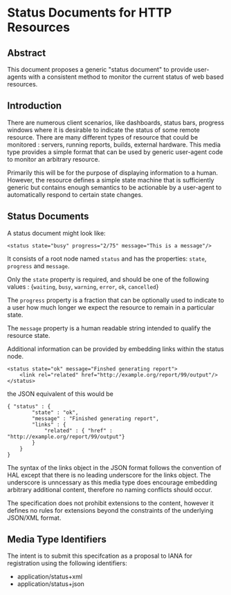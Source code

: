 Status Documents for HTTP Resources
====================================

Abstract
---------
This document proposes a generic "status document" to provide user-agents with a consistent method to monitor the current status of web based resources. 

Introduction
------------
There are numerous client scenarios, like dashboards, status bars, progress windows where it is desirable to indicate the status of some remote resource.  There are many different types of resource that could be monitored : servers, running reports, builds, external hardware.  This media type provides a simple format that can be used by generic user-agent code to monitor an arbitrary resource.  

Primarily this will be for the purpose of displaying information to a human.  However, the resource defines a simple state machine that is sufficiently generic but contains enough semantics to be actionable by a user-agent to automatically respond to certain state changes.


Status Documents
----------------

A status document might look like:

    <status state="busy" progress="2/75" message="This is a message"/>

It consists of a root node named `status` and has the properties: `state`, `progress` and `message`.  

Only the `state` property is required, and should be one of the following values : {`waiting`, `busy`, `warning`, `error`, `ok`, `cancelled`}

The `progress` property is a fraction that can be optionally used to indicate to a user how much longer we expect the resource to remain in a particular state.

The `message` property is a human readable string intended to qualify the resource state.

Additional information can be provided by embedding links within the status node.

    <status state="ok" message="Finshed generating report">
        <link rel="related" href="http://example.org/report/99/output"/>
    </status>

the JSON equivalent of this would be

    { "status" : {
    		"state" : "ok",
    		"message" : "Finished generating report",
    		"links" : {
    			"related" : { "href" : "http://example.org/report/99/output"}
    		}
    	}
    }

The syntax of the links object in the JSON format follows the convention of HAL except that there is no leading underscore for the links object.  The underscore is unncessary as this media type does encourage embedding arbitrary additional content, therefore no naming conflicts should occur.  

The specification does not prohibit extensions to the content, however it defines no rules for extensions beyond the constraints of the underlying JSON/XML format. 


Media Type Identifiers
-----------------------
The intent is to submit this specifcation as a proposal to IANA for registration using the following identifiers:

* application/status+xml
* application/status+json

